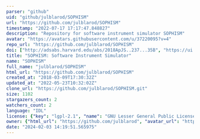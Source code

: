 ```yaml
---
parser: "github"
uid: "github/julblarod/SOPHISM"
url: "https://github.com/julblarod/SOPHISM"
timestamp: "2022-07-17 17:17:47.848827"
description: "Repository for software instrument simulator SOPHISM"
avatar: "https://avatars.githubusercontent.com/u/37220095?v=4"
repo_url: "https://github.com/julblarod/SOPHISM"
doi: ["http://adsabs.harvard.edu/abs/2018ApJS..237...35B", "https://ui.adsabs.harvard.edu/abs/2018ascl.soft10017B/abstract"]
title: "SOPHISM: Software Instrument Simulator"
name: "SOPHISM"
full_name: "julblarod/SOPHISM"
html_url: "https://github.com/julblarod/SOPHISM"
created_at: "2018-03-09T17:30:32Z"
updated_at: "2022-05-23T10:32:02Z"
clone_url: "https://github.com/julblarod/SOPHISM.git"
size: 1102
stargazers_count: 2
watchers_count: 2
language: "IDL"
license: {"key": "lgpl-2.1", "name": "GNU Lesser General Public License v2.1", "spdx_id": "LGPL-2.1", "url": "https://api.github.com/licenses/lgpl-2.1", "node_id": "MDc6TGljZW5zZTEx"}
owner: {"html_url": "https://github.com/julblarod", "avatar_url": "https://avatars.githubusercontent.com/u/37220095?v=4", "login": "julblarod", "type": "User"}
date: "2024-02-03 14:19:51.565975"
---
```

